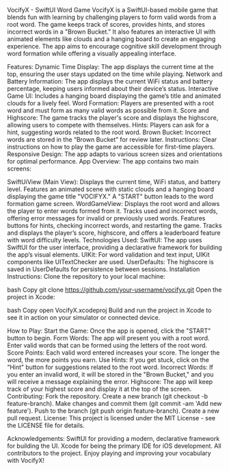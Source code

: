 VocifyX - SwiftUI Word Game
VocifyX is a SwiftUI-based mobile game that blends fun with learning by challenging players to form valid words from a root word. The game keeps track of scores, provides hints, and stores incorrect words in a "Brown Bucket." It also features an interactive UI with animated elements like clouds and a hanging board to create an engaging experience. The app aims to encourage cognitive skill development through word formation while offering a visually appealing interface.

Features:
Dynamic Time Display: The app displays the current time at the top, ensuring the user stays updated on the time while playing.
Network and Battery Information: The app displays the current WiFi status and battery percentage, keeping users informed about their device’s status.
Interactive Game UI: Includes a hanging board displaying the game’s title and animated clouds for a lively feel.
Word Formation: Players are presented with a root word and must form as many valid words as possible from it.
Score and Highscore: The game tracks the player's score and displays the highscore, allowing users to compete with themselves.
Hints: Players can ask for a hint, suggesting words related to the root word.
Brown Bucket: Incorrect words are stored in the “Brown Bucket” for review later.
Instructions: Clear instructions on how to play the game are accessible for first-time players.
Responsive Design: The app adapts to various screen sizes and orientations for optimal performance.
App Overview:
The app contains two main screens:

SwiftUiView (Main View):
Displays the current time, WiFi status, and battery level.
Features an animated scene with static clouds and a hanging board displaying the game title "VOCIFYX."
A "START" button leads to the word formation game screen.
WordGameView:
Displays the root word and allows the player to enter words formed from it.
Tracks used and incorrect words, offering error messages for invalid or previously used words.
Features buttons for hints, checking incorrect words, and restarting the game.
Tracks and displays the player’s score, highscore, and offers a leaderboard feature with word difficulty levels.
Technologies Used:
SwiftUI: The app uses SwiftUI for the user interface, providing a declarative framework for building the app’s visual elements.
UIKit: For word validation and text input, UIKit components like UITextChecker are used.
UserDefaults: The highscore is saved in UserDefaults for persistence between sessions.
Installation Instructions:
Clone the repository to your local machine:

bash
Copy
git clone https://github.com/your-username/vocifyx.git
Open the project in Xcode:

bash
Copy
open VocifyX.xcodeproj
Build and run the project in Xcode to see it in action on your simulator or connected device.

How to Play:
Start the Game: Once the app is opened, click the "START" button to begin.
Form Words: The app will present you with a root word. Enter valid words that can be formed using the letters of the root word.
Score Points: Each valid word entered increases your score. The longer the word, the more points you earn.
Use Hints: If you get stuck, click on the “Hint” button for suggestions related to the root word.
Incorrect Words: If you enter an invalid word, it will be stored in the "Brown Bucket," and you will receive a message explaining the error.
Highscore: The app will keep track of your highest score and display it at the top of the screen.
Contributing:
Fork the repository.
Create a new branch (git checkout -b feature-branch).
Make changes and commit them (git commit -am 'Add new feature').
Push to the branch (git push origin feature-branch).
Create a new pull request.
License:
This project is licensed under the MIT License - see the LICENSE file for details.

Acknowledgements:
SwiftUI for providing a modern, declarative framework for building the UI.
Xcode for being the primary IDE for iOS development.
All contributors to the project.
Enjoy playing and improving your vocabulary with VocifyX!
